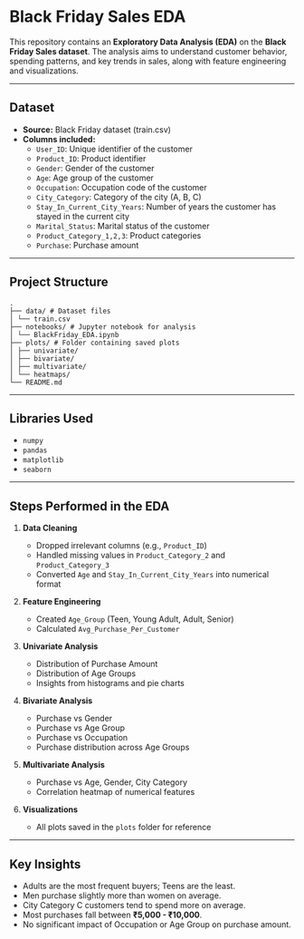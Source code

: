 # Black Friday Sales EDA

This repository contains an **Exploratory Data Analysis (EDA)** on the **Black Friday Sales dataset**. The analysis aims to understand customer behavior, spending patterns, and key trends in sales, along with feature engineering and visualizations.

---

## Dataset

- **Source:** Black Friday dataset (train.csv)
- **Columns included:**
  - `User_ID`: Unique identifier of the customer
  - `Product_ID`: Product identifier
  - `Gender`: Gender of the customer
  - `Age`: Age group of the customer
  - `Occupation`: Occupation code of the customer
  - `City_Category`: Category of the city (A, B, C)
  - `Stay_In_Current_City_Years`: Number of years the customer has stayed in the current city
  - `Marital_Status`: Marital status of the customer
  - `Product_Category_1,2,3`: Product categories
  - `Purchase`: Purchase amount

---

## Project Structure
```
.
├── data/ # Dataset files
│ └── train.csv
├── notebooks/ # Jupyter notebook for analysis
│ └── BlackFriday_EDA.ipynb
├── plots/ # Folder containing saved plots
│ ├── univariate/
│ ├── bivariate/
│ ├── multivariate/
│ └── heatmaps/
└── README.md
```
---

## Libraries Used

- `numpy`
- `pandas`
- `matplotlib`
- `seaborn`

---

## Steps Performed in the EDA

1. **Data Cleaning**
   - Dropped irrelevant columns (e.g., `Product_ID`)
   - Handled missing values in `Product_Category_2` and `Product_Category_3`
   - Converted `Age` and `Stay_In_Current_City_Years` into numerical format

2. **Feature Engineering**
   - Created `Age_Group` (Teen, Young Adult, Adult, Senior)
   - Calculated `Avg_Purchase_Per_Customer`

3. **Univariate Analysis**
   - Distribution of Purchase Amount
   - Distribution of Age Groups
   - Insights from histograms and pie charts

4. **Bivariate Analysis**
   - Purchase vs Gender
   - Purchase vs Age Group
   - Purchase vs Occupation
   - Purchase distribution across Age Groups

5. **Multivariate Analysis**
   - Purchase vs Age, Gender, City Category
   - Correlation heatmap of numerical features

6. **Visualizations**
   - All plots saved in the `plots` folder for reference

---

## Key Insights

- Adults are the most frequent buyers; Teens are the least.
- Men purchase slightly more than women on average.
- City Category C customers tend to spend more on average.
- Most purchases fall between **₹5,000 - ₹10,000**.
- No significant impact of Occupation or Age Group on purchase amount.

